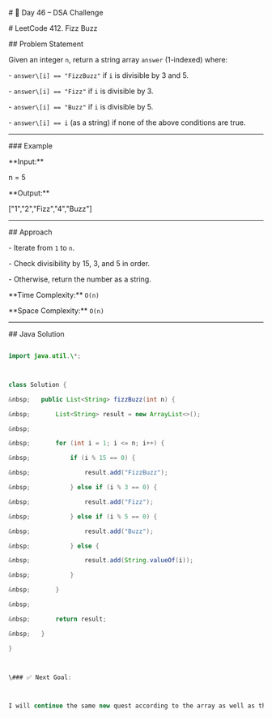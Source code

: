 \# 🚀 Day 46 – DSA Challenge



\# LeetCode 412. Fizz Buzz



\## Problem Statement

Given an integer `n`, return a string array `answer` (1-indexed) where:

\- `answer\[i] == "FizzBuzz"` if `i` is divisible by 3 and 5.

\- `answer\[i] == "Fizz"` if `i` is divisible by 3.

\- `answer\[i] == "Buzz"` if `i` is divisible by 5.

\- `answer\[i] == i` (as a string) if none of the above conditions are true.



---



\### Example

\*\*Input:\*\*

n = 5



\*\*Output:\*\*

\["1","2","Fizz","4","Buzz"]





---



\## Approach

\- Iterate from `1` to `n`.

\- Check divisibility by 15, 3, and 5 in order.

\- Otherwise, return the number as a string.



\*\*Time Complexity:\*\* `O(n)`  

\*\*Space Complexity:\*\* `O(n)`



---



\## Java Solution

```java

import java.util.\*;



class Solution {

&nbsp;   public List<String> fizzBuzz(int n) {

&nbsp;       List<String> result = new ArrayList<>();

&nbsp;       

&nbsp;       for (int i = 1; i <= n; i++) {

&nbsp;           if (i % 15 == 0) {

&nbsp;               result.add("FizzBuzz");

&nbsp;           } else if (i % 3 == 0) {

&nbsp;               result.add("Fizz");

&nbsp;           } else if (i % 5 == 0) {

&nbsp;               result.add("Buzz");

&nbsp;           } else {

&nbsp;               result.add(String.valueOf(i));

&nbsp;           }

&nbsp;       }

&nbsp;       

&nbsp;       return result;

&nbsp;   }

}



\### ✅ Next Goal:



I will continue the same new quest according to the array as well as the string and Linked list

